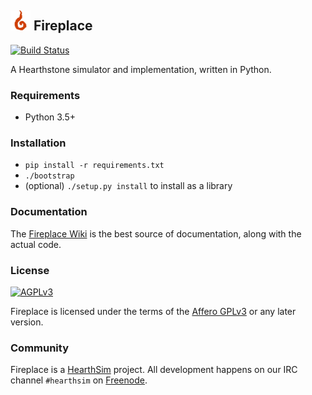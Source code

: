 ## <img src="/logo.png" height="32" width="32"/> Fireplace
[![Build Status](https://travis-ci.org/jleclanche/fireplace.svg)](https://travis-ci.org/jleclanche/fireplace)

A Hearthstone simulator and implementation, written in Python.

### Requirements

* Python 3.5+

### Installation

* `pip install -r requirements.txt`
* `./bootstrap`
* (optional) `./setup.py install` to install as a library

### Documentation

The [Fireplace Wiki](https://github.com/jleclanche/fireplace/wiki) is the best
source of documentation, along with the actual code.

### License

[![AGPLv3](https://www.gnu.org/graphics/agplv3-88x31.png)](http://choosealicense.com/licenses/agpl-3.0/)

Fireplace is licensed under the terms of the
[Affero GPLv3](https://www.gnu.org/licenses/agpl-3.0.en.html) or any later version.

### Community

Fireplace is a [HearthSim](http://hearthsim.info) project. All development
happens on our IRC channel `#hearthsim` on [Freenode](https://freenode.net).
